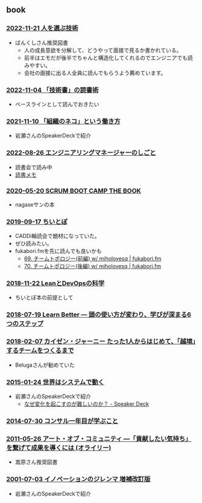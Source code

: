 
## book

### [2022-11-21 人を選ぶ技術](https://www.amazon.co.jp/dp/4866802065)

- ばんくしさん推奨図書
  - 人の成長意欲を分解して、どうやって面接で見るか書かれている。
  - 前半はエモだが後半でちゃんと構造化してくれるのでエンジニアでも読みやすい。
  - 会社の面接に出る人全員に読んでもらうよう薦めています。

### [2022-11-04 「技術書」の読書術](https://www.amazon.co.jp/dp/4798171549)

- ベースラインとして読んでおきたい

### [2021-11-10 「組織のネコ」という働き方](https://www.amazon.co.jp/dp/4798170232)

- 岩瀬さんのSpeakerDeckで紹介

### [2022-08-26 エンジニアリングマネージャーのしごと](https://www.oreilly.co.jp/books/9784873119946/)

- 読書会で読み中
- [読書メモ](./2022-08-26_engineering-manager.md)

### [2020-05-20 SCRUM BOOT CAMP THE BOOK](https://www.amazon.co.jp/gp/product/B086GBXRN6)

- nagaseサンの本

### [2019-09-17 ちいとぽ](https://www.amazon.co.jp/dp/4820729632)

- CADDi輪読会で題材になっていた。
- ぜひ読みたい。
- fukabori.fmを先に読んでも良いかも
  - [69. チームトポロジー(前編) w/ miholovesq | fukabori.fm](https://fukabori.fm/episode/69)
  - [70. チームトポロジー(後編) w/ miholovesq | fukabori.fm](https://fukabori.fm/episode/70)

### [2018-11-22 LeanとDevOpsの科学](https://www.amazon.co.jp/dp/4295004901)

- ちいとぽ本の前提として

### [2018-07-19 Learn Better ― 頭の使い方が変わり、学びが深まる6つのステップ](https://www.amazon.co.jp/dp/4862762581)

### [2018-02-07 カイゼン・ジャーニー たった1人からはじめて、「越境」するチームをつくるまで](https://www.amazon.co.jp/dp/4798153346)

- Belugaさんが勧めていた

### [2015-01-24 世界はシステムで動く](https://www.amazon.co.jp/dp/4862761801)

- 岩瀬さんのSpeakerDeckで紹介
  - [なぜ変化を起こすのが難しいのか？ - Speaker Deck](https://speakerdeck.com/iwashi86/the-reason-why-changing-organization-is-so-hard-what-i-thought-and-faced-for-more-than-several-years)

### [2014-07-30 コンサル一年目が学ぶこと](https://www.amazon.co.jp/dp/B00MA671WW)

### [2011-05-26 アート・オブ・コミュニティ ―「貢献したい気持ち」を繋げて成果を導くには (オライリー)](https://www.amazon.co.jp/dp/4873114950)

- 嵩原さん推奨図書

### [2001-07-03 イノベーションのジレンマ 増補改訂版](https://www.amazon.co.jp/dp/4798100234)

- 岩瀬さんのSpeakerDeckで紹介